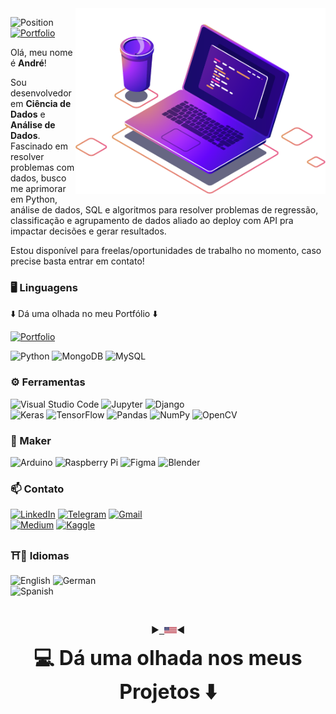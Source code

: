 <img src="https://raw.githubusercontent.com/AndrewLaganaro/AndrewLaganaro/main/images/computer-illustration.png" min-width="400px" max-width="400px" width="400px" align="right" alt="Computador Andrew">

![Position](https://img.shields.io/badge/Data%20Scientist-Maker-blue) [![Portfolio](https://img.shields.io/badge/-Portfolio-blue)](andrewcode.herokuapp.com)
<p align="left">
  Olá, meu nome é <b>André</b>!
  
  Sou desenvolvedor em <b>Ciência de Dados</b> e <b>Análise de Dados</b>. 
  Fascinado em resolver problemas com dados, busco me aprimorar em Python, análise de dados, SQL e algoritmos para resolver problemas de regressão, classificação e agrupamento de dados aliado ao deploy com API pra impactar decisões e gerar resultados.
  
  Estou disponível para freelas/oportunidades de trabalho no momento, caso precise basta entrar em contato!
</p>

### 🖥 Linguagens
  ⬇️ Dá uma olhada no meu Portfólio ⬇️
  
  [![Portfolio](https://img.shields.io/badge/-Portfolio-blue)](andrewcode.herokuapp.com)
  
  ![Python](https://img.shields.io/badge/Python-informational?/?style=flat&logo=Python&logoColor=white&color=blue)
  ![MongoDB](https://img.shields.io/badge/MongoDB-informational?/?style=flat&logo=MongoDB&logoColor=white&color=green)
  ![MySQL](https://img.shields.io/badge/MySQL-informational?/?style=flat&logo=MySQL&logoColor=white&color=orange)

### ⚙ Ferramentas

  ![Visual Studio Code](https://img.shields.io/badge/VisualStudioCode-0078d7.svg?&style=plastic&logo=visual-studio-code&logoColor=white)
  ![Jupyter](https://img.shields.io/badge/Jupyter-%23F37626.svg?&style=plastic&logo=Jupyter&logoColor=white)
  ![Django](https://img.shields.io/badge/django-%23092E20.svg?&style=plastic&logo=django&logoColor=white)
  <br>
  ![Keras](https://img.shields.io/badge/Keras-%23D00000.svg?&style=plastic&logo=Keras&logoColor=white)
  ![TensorFlow](https://img.shields.io/badge/TensorFlow-%23FF6F00.svg?&style=plastic&logo=TensorFlow&logoColor=white)
  ![Pandas](https://img.shields.io/badge/pandas-%23150458.svg?&style=plastic&logo=pandas&logoColor=white)
  ![NumPy](https://img.shields.io/badge/numpy-%23013243.svg?&style=plastic&logo=numpy&logoColor=white)
  ![OpenCV](https://img.shields.io/badge/opencv-%23white.svg?&style=plastic&logo=opencv&logoColor=white)
  
### 🧪 Maker

  ![Arduino](https://img.shields.io/badge/-Arduino-00979D?style=plastic&logo=Arduino&logoColor=white)
  ![Raspberry Pi](https://img.shields.io/badge/-RaspberryPi-C51A4A?style=plastic&logo=Raspberry-Pi)
  ![Figma](https://img.shields.io/badge/figma-%23F24E1E.svg?&style=plastic&logo=figma&logoColor=white)
  ![Blender](https://img.shields.io/badge/blender-%23F5792A.svg?&style=plastic&logo=blender&logoColor=white)
  
### 📫 Contato

  [![LinkedIn](https://img.shields.io/badge/LinkedIn-informational?style=plastic&logo=linkedin&logoColor=white&color=0D76A8)](https://www.linkedin.com/in/andrewlaganaro/)
  [![Telegram](https://img.shields.io/badge/Telegram-informational?/?style=flat&logo=telegram&logoColor=white&color=2CA5E0)](https://t.me/AndrewLaganaro)
  [![Gmail](https://img.shields.io/badge/Gmail-informational?/?style=flat&logo=gmail&logoColor=white&color=D14836)](mailto:andrew.laganaro.dev@gmail.com?subject=[GitHub])
  <br>
  [![Medium](https://img.shields.io/badge/Medium-%23000000.svg?&style=plastic&logo=Medium&logoColor=white)](https://medium.com/@AndrewLaganaro)
  [![Kaggle](https://img.shields.io/badge/-Kaggle-blue?style=plastic)](https://www.kaggle.com/andrewlaganaro)
  
### ⛩📘 Idiomas
  ![English](https://img.shields.io/badge/Inglês-Fluente-blue?/?style=flat) ![German](https://img.shields.io/badge/Alemão-Iniciante-orange?/?style=flat)
  <br>
  ![Spanish](https://img.shields.io/badge/Espanhol-Intermediário-red)

  <br>
<p align="center">
  ▶<kbd><a href="https://github.com/AndrewLaganaro" alt="American">
  <img title="American" alt="American" src="../images/usa.png" width="20"></a></kbd>◀
</p>
<p align="center"><font size="+3"><b> 💻 Dá uma olhada nos meus Projetos ⬇️ </b></font></p>
